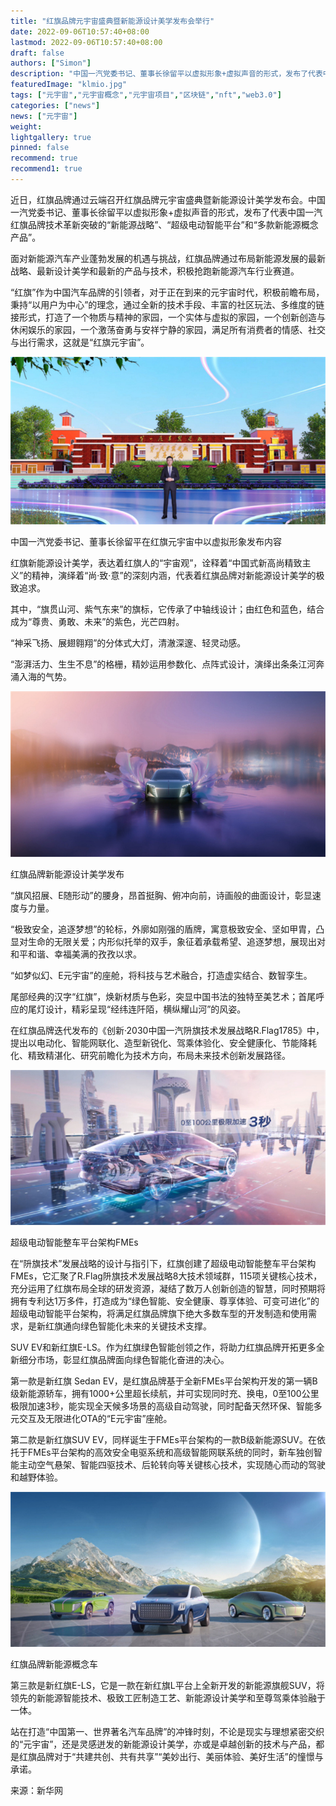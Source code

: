 ```yaml
---
title: "红旗品牌元宇宙盛典暨新能源设计美学发布会举行"
date: 2022-09-06T10:57:40+08:00
lastmod: 2022-09-06T10:57:40+08:00
draft: false
authors: ["Simon"]
description: "中国一汽党委书记、董事长徐留平以虚拟形象+虚拟声音的形式，发布了代表中国一汽红旗品牌技术革新突破的新能源战略、超级电动智能平台和多款新能源概念产品。"
featuredImage: "klmio.jpg"
tags: ["元宇宙","元宇宙概念","元宇宙项目","区块链","nft","web3.0"]
categories: ["news"]
news: ["元宇宙"]
weight: 
lightgallery: true
pinned: false
recommend: true
recommend1: true
---
```


近日，红旗品牌通过云端召开红旗品牌元宇宙盛典暨新能源设计美学发布会。中国一汽党委书记、董事长徐留平以虚拟形象+虚拟声音的形式，发布了代表中国一汽红旗品牌技术革新突破的“新能源战略”、“超级电动智能平台”和“多款新能源概念产品”。

面对新能源汽车产业蓬勃发展的机遇与挑战，红旗品牌通过布局新能源发展的最新战略、最新设计美学和最新的产品与技术，积极抢跑新能源汽车行业赛道。

“红旗”作为中国汽车品牌的引领者，对于正在到来的元宇宙时代，积极前瞻布局，秉持“以用户为中心”的理念，通过全新的技术手段、丰富的社区玩法、多维度的链接形式，打造了一个物质与精神的家园，一个实体与虚拟的家园，一个创新创造与休闲娱乐的家园，一个激荡奋勇与安祥宁静的家园，满足所有消费者的情感、社交与出行需求，这就是“红旗元宇宙”。

![配图](klmio1.jpg)

中国一汽党委书记、董事长徐留平在红旗元宇宙中以虚拟形象发布内容

红旗新能源设计美学，表达着红旗人的“宇宙观”，诠释着“中国式新高尚精致主义”的精神，演绎着“尚·致·意”的深刻内涵，代表着红旗品牌对新能源设计美学的极致追求。

其中，“旗贯山河、紫气东来”的旗标，它传承了中轴线设计；由红色和蓝色，结合成为“尊贵、勇敢、未来”的紫色，光芒四射。

“神采飞扬、展翅翱翔”的分体式大灯，清澈深邃、轻灵动感。

“澎湃活力、生生不息”的格栅，精妙运用参数化、点阵式设计，演绎出条条江河奔涌入海的气势。

![配图](klmio2.jpg)

红旗品牌新能源设计美学发布

“旗风招展、E随形动”的腰身，昂首挺胸、俯冲向前，诗画般的曲面设计，彰显速度与力量。

“极致安全，追逐梦想”的轮标，外廓如刚强的盾牌，寓意极致安全、坚如甲胄，凸显对生命的无限关爱；内形似托举的双手，象征着承载希望、追逐梦想，展现出对和平和谐、幸福美满的孜孜以求。

“如梦似幻、E元宇宙”的座舱，将科技与艺术融合，打造虚实结合、数智孪生。

尾部经典的汉字“红旗”，焕新材质与色彩，突显中国书法的独特至美艺术；首尾呼应的尾灯设计，精彩呈现“经纬连阡陌，横纵耀山河”的风姿。

在红旗品牌迭代发布的《创新·2030中国一汽阩旗技术发展战略R.Flag1785》中，提出以电动化、智能网联化、造型新锐化、驾乘体验化、安全健康化、节能降耗化、精致精湛化、研究前瞻化为技术方向，布局未来技术创新发展路径。

![配图](klmio3.jpg)

超级电动智能整车平台架构FMEs

在“阩旗技术”发展战略的设计与指引下，红旗创建了超级电动智能整车平台架构FMEs，它汇聚了R.Flag阩旗技术发展战略8大技术领域群，115项关键核心技术，充分运用了红旗布局全球的研发资源，凝结了数万人创新创造的智慧，同时预期将拥有专利达1万多件，打造成为“绿色智能、安全健康、尊享体验、可变可进化”的超级电动智能平台架构，将满足红旗品牌旗下绝大多数车型的开发制造和使用需求，是新红旗通向绿色智能化未来的关键技术支撑。

SUV EV和新红旗E-LS。作为红旗绿色智能创领之作，将助力红旗品牌开拓更多全新细分市场，彰显红旗品牌面向绿色智能化奋进的决心。

第一款是新红旗 Sedan EV，是红旗品牌基于全新FMEs平台架构开发的第一辆B级新能源轿车，拥有1000+公里超长续航，并可实现同时充、换电，0至100公里极限加速3秒，能实现全天候多场景的高级自动驾驶，同时配备天然环保、智能多元交互及无限进化OTA的“E元宇宙”座舱。

第二款是新红旗SUV EV，同样诞生于FMEs平台架构的一款B级新能源SUV。在依托于FMEs平台架构的高效安全电驱系统和高级智能网联系统的同时，新车独创智能主动空气悬架、智能四驱技术、后轮转向等关键核心技术，实现随心而动的驾驶和越野体验。

![配图](klmio4.jpg)

红旗品牌新能源概念车

第三款是新红旗E-LS，它是一款在新红旗L平台上全新开发的新能源旗舰SUV，将领先的新能源智能技术、极致工匠制造工艺、新能源设计美学和至尊驾乘体验融于一体。

站在打造“中国第一、世界著名汽车品牌”的冲锋时刻，不论是现实与理想紧密交织的“元宇宙”，还是灵感迸发的新能源设计美学，亦或是卓越创新的技术与产品，都是红旗品牌对于“共建共创、共有共享”“美妙出行、美丽体验、美好生活”的憧憬与承诺。

来源：新华网